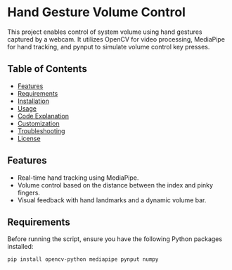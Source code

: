 # Hand Gesture Volume Control

This project enables control of system volume using hand gestures captured by a webcam. It utilizes OpenCV for video processing, MediaPipe for hand tracking, and pynput to simulate volume control key presses.

## Table of Contents

- [Features](#features)
- [Requirements](#requirements)
- [Installation](#installation)
- [Usage](#usage)
- [Code Explanation](#code-explanation)
- [Customization](#customization)
- [Troubleshooting](#troubleshooting)
- [License](#license)

## Features

- Real-time hand tracking using MediaPipe.
- Volume control based on the distance between the index and pinky fingers.
- Visual feedback with hand landmarks and a dynamic volume bar.

## Requirements

Before running the script, ensure you have the following Python packages installed:

```bash
pip install opencv-python mediapipe pynput numpy

